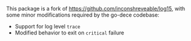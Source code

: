 This package is a fork of https://github.com/inconshreveable/log15, with some
minor modifications required by the go-dece codebase:

 * Support for log level `trace`
 * Modified behavior to exit on `critical` failure
